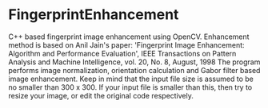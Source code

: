 # FingerprintEnhancement
C++ based fingerprint image enhancement using OpenCV.
Enhancement method is based on Anil Jain's paper:
'Fingerprint Image Enhancement: Algorithm and Performance Evaluation', IEEE Transactions on Pattern Analysis and Machine Intelligence, vol. 20, No. 8, August, 1998
The program performs image normalization, orientation calculation and Gabor filter based image enhancement. 
Keep in mind that the input file size is assumed to be no smaller than 300 x 300. If your input file is smaller than this, then try to resize your image, or edit the original code respectively. 
